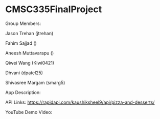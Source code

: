 # CMSC335FinalProject

Group Members: 

Jason Trehan (jtrehan)

Fahim Sajjad ()

Aneesh Muttavarapu ()

Qiwei Wang (Kiwi0421)

Dhvani (dpatel25)

Shivasree Margam (smarg5)

App Description: 

API Links: https://rapidapi.com/kaushiksheel9/api/pizza-and-desserts/ 

YouTube Demo Video: 
